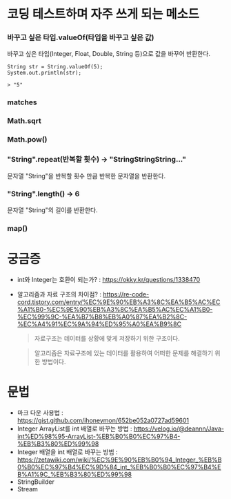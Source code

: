 # 코딩 테스트하며 자주 쓰게 되는 메소드

### 바꾸고 싶은 타입.valueOf(타입을 바꾸고 싶은 값)
  바꾸고 싶은 타입(Integer, Float, Double, String 등)으로 값을 바꾸어 반환한다.
```
String str = String.valueOf(5);
System.out.println(str);

> "5"
```

### matches

### Math.sqrt

### Math.pow()

### "String".repeat(반복할 횟수) -> "StringStringString..."
  문자열 "String"을 반복할 횟수 만큼 반복한 문자열을 반환한다.

### "String".length() -> 6
  문자열 "String"의 길이를 반환한다.

### map()


# 궁금증

- int와 Integer는 호환이 되는가? : https://okky.kr/questions/1338470
- 알고리즘과 자료 구조의 차이점? : https://re-code-cord.tistory.com/entry/%EC%9E%90%EB%A3%8C%EA%B5%AC%EC%A1%B0-%EC%9E%90%EB%A3%8C%EA%B5%AC%EC%A1%B0-%EC%99%9C-%EA%B7%B8%EB%A0%87%EA%B2%8C-%EC%A4%91%EC%9A%94%ED%95%A0%EA%B9%8C
  > 자료구조는 데이터를 상황에 맞게 저장하기 위한 구조이다.
  
  > 알고리즘은 자료구조에 있는 데이터를 활용하여 어떠한 문제를 해결하기 위한 방법이다.

# 문법

- 마크 다운 사용법 : https://gist.github.com/ihoneymon/652be052a0727ad59601
- Integer ArrayList를 int 배열로 바꾸는 방법 : https://velog.io/@deannn/Java-int%ED%98%95-ArrayList-%EB%B0%B0%EC%97%B4-%EB%B3%80%ED%99%98
- Integer 배열을 int 배열로 바꾸는 방법 : https://zetawiki.com/wiki/%EC%9E%90%EB%B0%94_Integer_%EB%B0%B0%EC%97%B4%EC%9D%84_int_%EB%B0%B0%EC%97%B4%EB%A1%9C_%EB%B3%80%ED%99%98
- StringBuilder
- Stream
